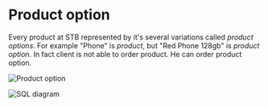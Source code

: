# Product option

Every product at STB represented by it's several variations called *product options*.
For example "Phone" is *product*, but "Red Phone 128gb" is *product option*.
In fact client is not able to order product. He can order product option.

![Product option](https://github.com/fidals/stroyprombeton/blob/master/doc/images/what_is.png)

![SQL diagram](https://github.com/fidals/stroyprombeton/blob/master/doc/diagrams/product_options.png)
